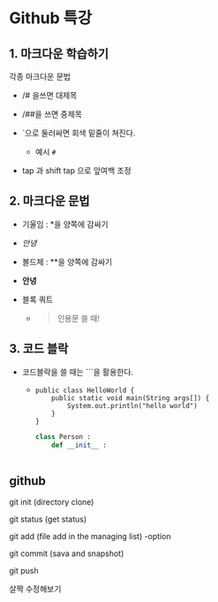 # Github 특강

## 1. 마크다운 학습하기

각종 마크다운 문법

- /# 을쓰면 대제목

- /##을 쓰면 중제목

- `으로 둘러싸면 회색 밑줄이 쳐진다. 
  - 예시 `#`
- tap 과 shift tap 으로 앞여백 조정



## 2. 마크다운 문법

- 기울임  : *을 양쪽에 감싸기
  
- *안녕*
  
- 볼드체 : **을 양쪽에 감싸기
  
- **안녕**
  
- 블록 쿼트

  - > 인용문 쓸 때!

## 3. 코드 블락

- 코드블락을 쓸 때는 ```을 활용한다.

  - ```
    public class HelloWorld {
    	public static void main(String args[]) {
    		System.out.println("hello world")
    	}
    }
    ```

    ```python
    class Person :
    	def __init__ :
            
    ```

    



## github

git init (directory clone)

git status (get status)

git add (file add in the managing list) -option

git commit (sava and snapshot)

git push





살짝 수정해보기


